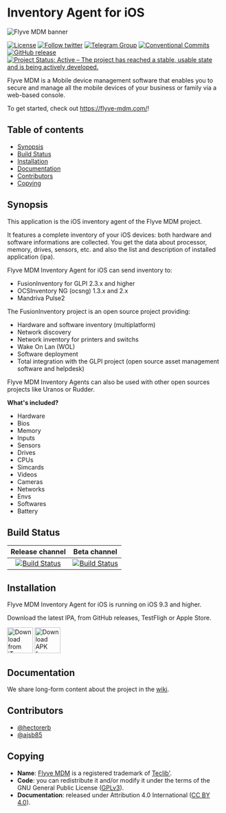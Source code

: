 # Inventory Agent for iOS

![Flyve MDM banner](https://user-images.githubusercontent.com/663460/26935464-54267e9c-4c6c-11e7-86df-8cfa6658133e.png)

[![License](https://img.shields.io/github/license/flyve-mdm/flyve-mdm-ios-inventory-agent.svg?&label=License)](https://github.com/flyve-mdm/flyve-mdm-ios-inventory-agent/blob/master/LICENSE.md)
[![Follow twitter](https://img.shields.io/twitter/follow/FlyveMDM.svg?style=social&label=Twitter&style=flat-square)](https://twitter.com/FlyveMDM)
[![Telegram Group](https://img.shields.io/badge/Telegram-Group-blue.svg)](https://t.me/flyvemdm)
[![Conventional Commits](https://img.shields.io/badge/Conventional%20Commits-1.0.0-yellow.svg)](https://conventionalcommits.org)
[![GitHub release](https://img.shields.io/github/release/flyve-mdm/flyve-mdm-ios-inventory-agent.svg)](https://github.com/flyve-mdm/flyve-mdm-ios-inventory-agent/releases)
[![Project Status: Active – The project has reached a stable, usable state and is being actively developed.](http://www.repostatus.org/badges/latest/active.svg)](http://www.repostatus.org/#active)

Flyve MDM is a Mobile device management software that enables you to secure and manage all the mobile devices of your business or family via a web-based console.

To get started, check out <https://flyve-mdm.com/>!

## Table of contents

* [Synopsis](#synopsis)
* [Build Status](#build-status)
* [Installation](#installation)
* [Documentation](#documentation)
* [Contributors](#contributors)
* [Copying](#copying)

## Synopsis

This application is the iOS inventory agent of the Flyve MDM project.

It features a complete inventory of your iOS devices: both hardware and software informations are collected. You get the data about processor, memory, drives, sensors, etc. and also the list and description of installed application (ipa).

Flyve MDM Inventory Agent for iOS can send inventory to:

* FusionInventory for GLPI 2.3.x and higher
* OCSInventory NG (ocsng) 1.3.x and 2.x
* Mandriva Pulse2

The FusionInventory project is an open source project providing:

* Hardware and software inventory (multiplatform)
* Network discovery
* Network inventory for printers and switchs
* Wake On Lan (WOL)
* Software deployment
* Total integration with the GLPI project (open source asset management software and helpdesk)

Flyve MDM Inventory Agents can also be used with other open sources projects like Uranos or Rudder.

**What's included?**

* Hardware
* Bios
* Memory
* Inputs
* Sensors
* Drives
* CPUs
* Simcards
* Videos
* Cameras
* Networks
* Envs
* Softwares
* Battery

## Build Status

| **Release channel** | **Beta channel** |
|:---:|:---:|
| [![Build Status](https://travis-ci.org/flyve-mdm/flyve-mdm-ios-inventory-agent.svg?branch=master)](https://travis-ci.org/flyve-mdm/flyve-mdm-ios-inventory-agent) | [![Build Status](https://travis-ci.org/flyve-mdm/flyve-mdm-ios-inventory-agent.svg?branch=develop)](https://travis-ci.org/flyve-mdm/flyve-mdm-ios-inventory-agent) |

## Installation

Flyve MDM Inventory Agent for iOS is running on iOS 9.3 and higher.

Download the latest IPA, from GitHub releases, TestFligh or Apple Store.

[<img src="https://user-images.githubusercontent.com/663460/26986739-23bffc6e-4d49-11e7-92a2-cdba1b517a08.png" alt="Download from iTunes" height="60">](https://itunes.apple.com/us/app/flyve-mdm-inventory-agent)
[<img src="https://user-images.githubusercontent.com/663460/26973090-f8fdc986-4d14-11e7-995a-e7c5e79ed925.png" alt="Download APK from GitHub" height="60">](https://github.com/itds-consulting/android-silent-ping-sms/releases/latest)

## Documentation

We share long-form content about the project in the [wiki](https://github.com/flyve-mdm/flyve-mdm-ios-inventory-agent/wiki).

## Contributors

* [@hectorerb](https://github.com/hectorerb)
* [@ajsb85](https://github.com/ajsb85)

## Copying

* **Name**: [Flyve MDM](https://flyve-mdm.com/) is a registered trademark of [Teclib'](http://www.teclib-edition.com/en/).
* **Code**: you can redistribute it and/or modify
    it under the terms of the GNU General Public License ([GPLv3](https://www.gnu.org/licenses/gpl-3.0.en.html)).
* **Documentation**: released under Attribution 4.0 International ([CC BY 4.0](https://creativecommons.org/licenses/by/4.0/)).
